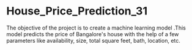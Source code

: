 # House_Price_Prediction_31
The objective of the project is to create a machine learning model .This model predicts the price of Bangalore's house with the help of a few parameters like availability, size, total square feet, bath, location, etc. 
